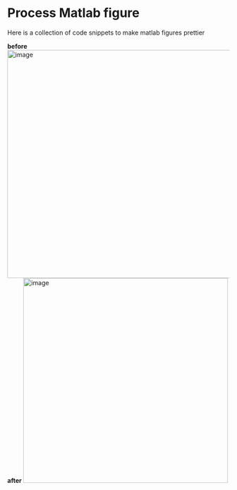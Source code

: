 # Process Matlab figure 
Here is a collection of code snippets to make matlab figures prettier

**before**
<img width="517" alt="image" src="https://github.com/jingxiangwu/matlab_fig_tricks/assets/110117607/dc6eae8b-a59d-4866-8603-43fb848fa774">
**after**
<img width="464" alt="image" src="https://github.com/jingxiangwu/matlab_fig_tricks/assets/110117607/80c91c8c-cbbe-4706-823f-8a57bc542c43">

